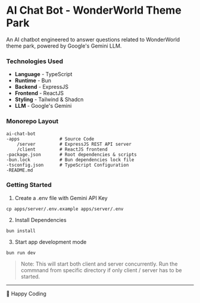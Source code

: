 # AI Chat Bot - WonderWorld Theme Park

An AI chatbot engineered to answer questions related to WonderWorld theme park, powered by Google's Gemini LLM.

### Technologies Used

- **Language** - TypeScript
- **Runtime** - Bun
- **Backend** - ExpressJS
- **Frontend** - ReactJS
- **Styling** - Tailwind & Shadcn
- **LLM** - Google's Gemini

### Monorepo Layout

```
ai-chat-bot
-apps               # Source Code
    /server         # ExpressJS REST API server
    /client         # ReactJS frontend
-package.json       # Root dependencies & scripts
-bun.lock           # Bun dependencies lock file
-tsconfig.json      # TypeScript Configuration
-README.md
```

### Getting Started

1. Create a .env file with Gemini API Key

```terminal
cp apps/server/.env.example apps/server/.env
```

2. Install Dependencies

```terminal
bun install
```

3. Start app development mode

```terminal
bun run dev
```

> Note: This will start both client and server concurrently. Run the commnand from specific directory if only client / server has to be started.

---

🚀 Happy Coding

